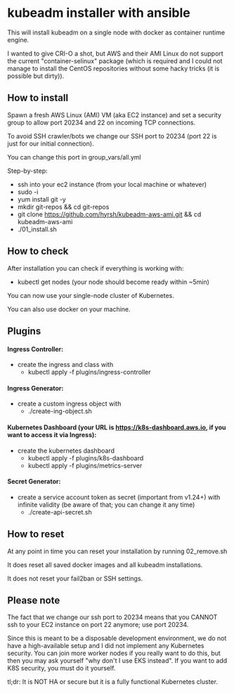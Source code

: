 # kubeadm installer with ansible

This will install kubeadm on a single node with docker as container runtime engine.

I wanted to give CRI-O a shot, but AWS and their AMI Linux do not support the current "container-selinux" package (which is required and I could not manage to install the CentOS repositories without some hacky tricks (it is possible but dirty)).

## How to install

Spawn a fresh AWS Linux (AMI) VM (aka EC2 instance) and set a security group to allow port 20234 and 22 on incoming TCP connections.

To avoid SSH crawler/bots we change our SSH port to 20234 (port 22 is just for our initial connection).

You can change this port in group\_vars/all.yml

Step-by-step:
- ssh into your ec2 instance (from your local machine or whatever)
- sudo -i
- yum install git -y
- mkdir git-repos && cd git-repos
- git clone https://github.com/hyrsh/kubeadm-aws-ami.git && cd kubeadm-aws-ami
- ./01\_install.sh

## How to check

After installation you can check if everything is working with:
- kubectl get nodes (your node should become ready within ~5min)

You can now use your single-node cluster of Kubernetes.

You can also use docker on your machine.

## Plugins

#### Ingress Controller:
- create the ingress and class with
  - kubectl apply -f plugins/ingress-controller

#### Ingress Generator:
- create a custom ingress object with
  - ./create-ing-object.sh <mynamespace> <myurl> <k8s-service> <k8s-service-port>

#### Kubernetes Dashboard (your URL is https://k8s-dashboard.aws.io, if you want to access it via Ingress):
- create the kubernetes dashboard
  - kubectl apply -f plugins/k8s-dashboard
  - kubectl apply -f plugins/metrics-server

#### Secret Generator:
- create a service account token as secret (important from v1.24+) with infinite validity (be aware of that; you can change it any time)
  - ./create-api-secret.sh <mynamespace> <myserviceaccount>

## How to reset

At any point in time you can reset your installation by running 02\_remove.sh

It does reset all saved docker images and all kubeadm installations.

It does not reset your fail2ban or SSH settings.

## Please note

The fact that we change our ssh port to 20234 means that you CANNOT ssh to your EC2 instance on port 22 anymore; use port 20234.

Since this is meant to be a disposable development environment, we do not have a high-available setup and I did not implement any Kubernetes security. You can join more worker nodes if you really want to do this, but then you may ask yourself "why don't I use EKS instead". If you want to add K8S security, you must do it yourself.

tl;dr: It is NOT HA or secure but it is a fully functional Kubernetes cluster.
